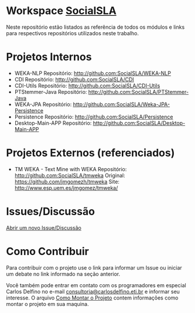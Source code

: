 # Workspace [SocialSLA](https://github.com/SocialSLA)

Neste repositório estão listados as referência de todos os módulos e links para
respectivos repositórios utilizados neste trabalho.


# Projetos Internos

 * WEKA-NLP
	Repositório: http://github.com:SocialSLA/WEKA-NLP
 * CDI
	Repositório: http://github.com:SocialSLA/CDI
 * CDI-Utils
	Repositório: http://github.com:SocialSLA/CDI-Utils
 * PTStemmer-Java
	Repositório: http://github.com:SocialSLA/PTStemmer-Java
 * WEKA-JPA
	Repositório: http://github.com:SocialSLA/Weka-JPA-Persistence
 * Persistence
	Repositório: http://github.com:SocialSLA/Persistence
 * Desktop-Main-APP
	Repositório: http://github.com:SocialSLA/Desktop-Main-APP


# Projetos Externos (referenciados)
 * TM WEKA - Text Mine with WEKA
    Repositório: http://github.com:SocialSLA/tmweka
    Original: https://github.com/jmgomezh/tmweka
    Site: http://www.esp.uem.es/jmgomez/tmweka/


# Issues/Discussão

[Abrir um novo Issue/Discussão](https://github.com/SocialSLA/workspace/issues)


# Como Contribuir

Para contribuir com o projeto use o link para informar um Issue ou iniciar um debate no link informado na seção anterior.

Você também pode entrar em contato com os programadores em especial Carlos Delfino no e-mail consultoria@carlosdelfino.eti.br e informar seu interesse. O arquivo [Como Montar o Projeto](ComoMontarOProjeto.md) contem informações como montar o projeto em sua maquina.

